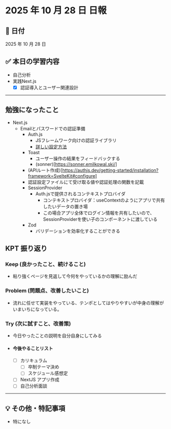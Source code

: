# 2025 年 10 月 28 日 日報

## 📅 日付

2025 年 10 月 28 日

## ✅ 本日の学習内容

- 自己分析
- 実践Next.js
  - [x] 認証導入とユーザー関連設計

---

## 勉強になったこと

- Next.js
  - Emailとパスワードでの認証準備
    - Auth.js
      - JSフレームワーク向けの認証ライブラリ
      - [詳しい設定方法](https://authjs.dev/getting-started)
    - Toast
      - ユーザー操作の結果をフィードバックする
      - (sonner)[https://sonner.emilkowal.ski/]
    - (APIルート作成)[https://authjs.dev/getting-started/installation?framework=SvelteKit#configure]
    - 認証設定ファイルにて受け取る値や認証処理の関数を記載
    - SessionProvider
      - Auth.jsで提供されるコンテキストプロバイダ
        - コンテキストプロバイダ：useContextのようにアプリで共有したいデータの置き場
        - この場合アプリ全体でログイン情報を共有したいので、SessionProviderを使い子のコンポーネントに渡している
    - Zod
      - バリデーションを効率化することができる

## KPT 振り返り

### Keep (良かったこと、続けること)

- 粘り強くページを見返して今何をやっているかの理解に励んだ

### Problem (問題点、改善したいこと)

- 流れに任せて実装をやっている、テンポとしてはやりやすいが中身の理解がいまいちになっている。

### Try (次に試すこと、改善策)

- 今日やったことの説明を自分自身にしてみる

- #### 今後やることリスト
  - [ ] カリキュラム
    - [ ] 卒制テーマ決め
    - [ ] スケジュール感想定
  - [ ] NextJS アプリ作成
  - [ ] 自己分析面談

---

## 💡 その他・特記事項

- 特になし
